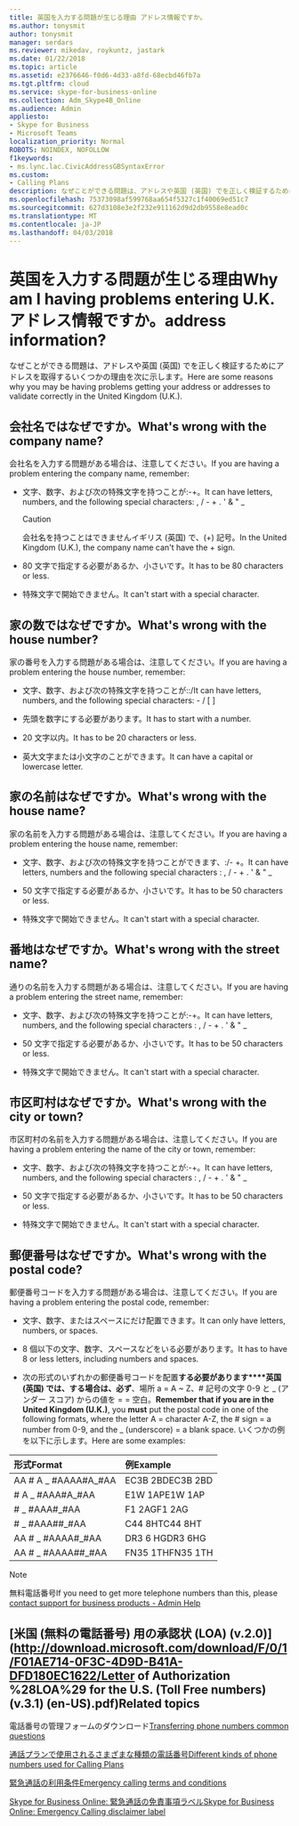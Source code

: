 ```yaml
---
title: 英国を入力する問題が生じる理由 アドレス情報ですか。
ms.author: tonysmit
author: tonysmit
manager: serdars
ms.reviewer: mikedav, roykuntz, jastark
ms.date: 01/22/2018
ms.topic: article
ms.assetid: e2376646-f0d6-4d33-a8fd-68ecbd46fb7a
ms.tgt.pltfrm: cloud
ms.service: skype-for-business-online
ms.collection: Adm_Skype4B_Online
ms.audience: Admin
appliesto:
- Skype for Business
- Microsoft Teams
localization_priority: Normal
ROBOTS: NOINDEX, NOFOLLOW
f1keywords:
- ms.lync.lac.CivicAddressGBSyntaxError
ms.custom:
- Calling Plans
description: なぜことができる問題は、アドレスや英国 (英国) でを正しく検証するためにアドレスを取得するいくつかの理由を次に示します。
ms.openlocfilehash: 75373098af599768aa654f5327c1f40069ed51c7
ms.sourcegitcommit: 627d3108e3e2f232e911162d9d2db9558e8ead0c
ms.translationtype: MT
ms.contentlocale: ja-JP
ms.lasthandoff: 04/03/2018
---
```

# <a name="why-am-i-having-problems-entering-uk-address-information"></a><span data-ttu-id="823d9-104">英国を入力する問題が生じる理由</span><span class="sxs-lookup"><span data-stu-id="823d9-104">Why am I having problems entering U.K.</span></span> <span data-ttu-id="823d9-105">アドレス情報ですか。</span><span class="sxs-lookup"><span data-stu-id="823d9-105">address information?</span></span>

<span data-ttu-id="823d9-106">なぜことができる問題は、アドレスや英国 (英国) でを正しく検証するためにアドレスを取得するいくつかの理由を次に示します。</span><span class="sxs-lookup"><span data-stu-id="823d9-106">Here are some reasons why you may be having problems getting your address or addresses to validate correctly in the United Kingdom (U.K.).</span></span>
  
## <a name="whats-wrong-with-the-company-name"></a><span data-ttu-id="823d9-107">会社名ではなぜですか。</span><span class="sxs-lookup"><span data-stu-id="823d9-107">What's wrong with the company name?</span></span>

<span data-ttu-id="823d9-108">会社名を入力する問題がある場合は、注意してください。</span><span class="sxs-lookup"><span data-stu-id="823d9-108">If you are having a problem entering the company name, remember:</span></span>
  
- <span data-ttu-id="823d9-109">文字、数字、および次の特殊文字を持つことが:-+。</span><span class="sxs-lookup"><span data-stu-id="823d9-109">It can have letters, numbers, and the following special characters: , / - + .</span></span> <span data-ttu-id="823d9-110">' &amp; " _</span><span class="sxs-lookup"><span data-stu-id="823d9-110"></span></span> 
    
    > [!CAUTION]
    > <span data-ttu-id="823d9-111">会社名を持つことはできませんイギリス (英国) で、(+) 記号。</span><span class="sxs-lookup"><span data-stu-id="823d9-111">In the United Kingdom (U.K.), the company name can't have the + sign.</span></span> 
  
- <span data-ttu-id="823d9-112">80 文字で指定する必要があるか、小さいです。</span><span class="sxs-lookup"><span data-stu-id="823d9-112">It has to be 80 characters or less.</span></span>
    
- <span data-ttu-id="823d9-113">特殊文字で開始できません。</span><span class="sxs-lookup"><span data-stu-id="823d9-113">It can't start with a special character.</span></span>
    
## <a name="whats-wrong-with-the-house-number"></a><span data-ttu-id="823d9-114">家の数ではなぜですか。</span><span class="sxs-lookup"><span data-stu-id="823d9-114">What's wrong with the house number?</span></span>

<span data-ttu-id="823d9-115">家の番号を入力する問題がある場合は、注意してください。</span><span class="sxs-lookup"><span data-stu-id="823d9-115">If you are having a problem entering the house number, remember:</span></span>
  
- <span data-ttu-id="823d9-116">文字、数字、および次の特殊文字を持つことが::/</span><span class="sxs-lookup"><span data-stu-id="823d9-116">It can have letters, numbers, and the following special characters: - / [ ]</span></span>
    
- <span data-ttu-id="823d9-117">先頭を数字にする必要があります。</span><span class="sxs-lookup"><span data-stu-id="823d9-117">It has to start with a number.</span></span>
    
- <span data-ttu-id="823d9-118">20 文字以内。</span><span class="sxs-lookup"><span data-stu-id="823d9-118">It has to be 20 characters or less.</span></span>
    
- <span data-ttu-id="823d9-119">英大文字または小文字のことができます。</span><span class="sxs-lookup"><span data-stu-id="823d9-119">It can have a capital or lowercase letter.</span></span>
    
## <a name="whats-wrong-with-the-house-name"></a><span data-ttu-id="823d9-120">家の名前はなぜですか。</span><span class="sxs-lookup"><span data-stu-id="823d9-120">What's wrong with the house name?</span></span>

<span data-ttu-id="823d9-121">家の名前を入力する問題がある場合は、注意してください。</span><span class="sxs-lookup"><span data-stu-id="823d9-121">If you are having a problem entering the house name, remember:</span></span>
  
- <span data-ttu-id="823d9-122">文字、数字、および次の特殊文字を持つことができます、:/- +。</span><span class="sxs-lookup"><span data-stu-id="823d9-122">It can have letters, numbers and the following special characters : , / - + .</span></span> <span data-ttu-id="823d9-123">' &amp; " _</span><span class="sxs-lookup"><span data-stu-id="823d9-123"></span></span>
    
- <span data-ttu-id="823d9-124">50 文字で指定する必要があるか、小さいです。</span><span class="sxs-lookup"><span data-stu-id="823d9-124">It has to be 50 characters or less.</span></span>
    
- <span data-ttu-id="823d9-125">特殊文字で開始できません。</span><span class="sxs-lookup"><span data-stu-id="823d9-125">It can't start with a special character.</span></span>
    
## <a name="whats-wrong-with-the-street-name"></a><span data-ttu-id="823d9-126">番地はなぜですか。</span><span class="sxs-lookup"><span data-stu-id="823d9-126">What's wrong with the street name?</span></span>

<span data-ttu-id="823d9-127">通りの名前を入力する問題がある場合は、注意してください。</span><span class="sxs-lookup"><span data-stu-id="823d9-127">If you are having a problem entering the street name, remember:</span></span>
  
- <span data-ttu-id="823d9-128">文字、数字、および次の特殊文字を持つことが:-+。</span><span class="sxs-lookup"><span data-stu-id="823d9-128">It can have letters, numbers, and the following special characters : , / - + .</span></span> <span data-ttu-id="823d9-129">' &amp; " _</span><span class="sxs-lookup"><span data-stu-id="823d9-129"></span></span> 
    
- <span data-ttu-id="823d9-130">50 文字で指定する必要があるか、小さいです。</span><span class="sxs-lookup"><span data-stu-id="823d9-130">It has to be 50 characters or less.</span></span>
    
- <span data-ttu-id="823d9-131">特殊文字で開始できません。</span><span class="sxs-lookup"><span data-stu-id="823d9-131">It can't start with a special character.</span></span> 
    
## <a name="whats-wrong-with-the-city-or-town"></a><span data-ttu-id="823d9-132">市区町村はなぜですか。</span><span class="sxs-lookup"><span data-stu-id="823d9-132">What's wrong with the city or town?</span></span>

<span data-ttu-id="823d9-133">市区町村の名前を入力する問題がある場合は、注意してください。</span><span class="sxs-lookup"><span data-stu-id="823d9-133">If you are having a problem entering the name of the city or town, remember:</span></span>
  
- <span data-ttu-id="823d9-134">文字、数字、および次の特殊文字を持つことが:-+。</span><span class="sxs-lookup"><span data-stu-id="823d9-134">It can have letters, numbers, and the following special characters : , / - + .</span></span> <span data-ttu-id="823d9-135">' &amp; " _</span><span class="sxs-lookup"><span data-stu-id="823d9-135"></span></span>
    
- <span data-ttu-id="823d9-136">50 文字で指定する必要があるか、小さいです。</span><span class="sxs-lookup"><span data-stu-id="823d9-136">It has to be 50 characters or less.</span></span>
    
- <span data-ttu-id="823d9-137">特殊文字で開始できません。</span><span class="sxs-lookup"><span data-stu-id="823d9-137">It can't start with a special character.</span></span> 
    
## <a name="whats-wrong-with-the-postal-code"></a><span data-ttu-id="823d9-138">郵便番号はなぜですか。</span><span class="sxs-lookup"><span data-stu-id="823d9-138">What's wrong with the postal code?</span></span>

<span data-ttu-id="823d9-139">郵便番号コードを入力する問題がある場合は、注意してください。</span><span class="sxs-lookup"><span data-stu-id="823d9-139">If you are having a problem entering the postal code, remember:</span></span>
  
- <span data-ttu-id="823d9-140">文字、数字、またはスペースにだけ配置できます。</span><span class="sxs-lookup"><span data-stu-id="823d9-140">It can only have letters, numbers, or spaces.</span></span>
    
- <span data-ttu-id="823d9-141">8 個以下の文字、数字、スペースなどをいる必要があります。</span><span class="sxs-lookup"><span data-stu-id="823d9-141">It has to have 8 or less letters, including numbers and spaces.</span></span>
    
- <span data-ttu-id="823d9-142">次の形式のいずれかの郵便番号コードを配置**する必要があります****英国 (英国) では、する場合は、必ず**、場所 a = A ~ Z、# 記号の文字 0-9 と _ (アンダー スコア) からの値を = = 空白。</span><span class="sxs-lookup"><span data-stu-id="823d9-142">**Remember that if you are in the United Kingdom (U.K.)**, you **must** put the postal code in one of the following formats, where the letter A = character A-Z, the # sign = a number from 0-9, and the _ (underscore) = a blank space.</span></span> <span data-ttu-id="823d9-143">いくつかの例を以下に示します。</span><span class="sxs-lookup"><span data-stu-id="823d9-143">Here are some examples:</span></span>
    
|<span data-ttu-id="823d9-144">**形式**</span><span class="sxs-lookup"><span data-stu-id="823d9-144">**Format**</span></span>|<span data-ttu-id="823d9-145">**例**</span><span class="sxs-lookup"><span data-stu-id="823d9-145">**Example**</span></span>|
|:-----|:-----|
|<span data-ttu-id="823d9-146">AA # A _ #AA</span><span class="sxs-lookup"><span data-stu-id="823d9-146">AA#A_#AA</span></span>  <br/> |<span data-ttu-id="823d9-147">EC3B 2BD</span><span class="sxs-lookup"><span data-stu-id="823d9-147">EC3B 2BD</span></span>  <br/> |
|<span data-ttu-id="823d9-148"># A _ #AA</span><span class="sxs-lookup"><span data-stu-id="823d9-148">A#A_#AA</span></span>  <br/> |<span data-ttu-id="823d9-149">E1W 1AP</span><span class="sxs-lookup"><span data-stu-id="823d9-149">E1W 1AP</span></span>  <br/> |
|<span data-ttu-id="823d9-150"># _ #AA</span><span class="sxs-lookup"><span data-stu-id="823d9-150">A#_#AA</span></span>  <br/> |<span data-ttu-id="823d9-151">F1 2AG</span><span class="sxs-lookup"><span data-stu-id="823d9-151">F1 2AG</span></span>  <br/> |
|<span data-ttu-id="823d9-152"># _ #AA</span><span class="sxs-lookup"><span data-stu-id="823d9-152">A##_#AA</span></span>  <br/> |<span data-ttu-id="823d9-153">C44 8HT</span><span class="sxs-lookup"><span data-stu-id="823d9-153">C44 8HT</span></span>  <br/> |
|<span data-ttu-id="823d9-154">AA # _ #AA</span><span class="sxs-lookup"><span data-stu-id="823d9-154">AA#_#AA</span></span>  <br/> |<span data-ttu-id="823d9-155">DR3 6 HG</span><span class="sxs-lookup"><span data-stu-id="823d9-155">DR3 6HG</span></span>  <br/> |
|<span data-ttu-id="823d9-156">AA # _ #AA</span><span class="sxs-lookup"><span data-stu-id="823d9-156">AA##_#AA</span></span>  <br/> |<span data-ttu-id="823d9-157">FN35 1TH</span><span class="sxs-lookup"><span data-stu-id="823d9-157">FN35 1TH</span></span>  <br/> |

> [!NOTE]
> <span data-ttu-id="823d9-158">無料電話番号</span><span class="sxs-lookup"><span data-stu-id="823d9-158">If you need to get more telephone numbers than this, please [contact support for business products - Admin Help](https://support.office.com/article/32a17ca7-6fa0-4870-8a8d-e25ba4ccfd4b)</span></span>

   
## <a name="related-topics"></a><span data-ttu-id="823d9-159">[米国 (無料の電話番号) 用の承認状 (LOA) (v.2.0)](http://download.microsoft.com/download/F/0/1/F01AE714-0F3C-4D9D-B41A-DFD180EC1622/Letter of Authorization %28LOA%29 for the U.S. (Toll Free numbers) (v.3.1) (en-US).pdf)</span><span class="sxs-lookup"><span data-stu-id="823d9-159">Related topics</span></span>
<span data-ttu-id="823d9-160">電話番号の管理フォームのダウンロード</span><span class="sxs-lookup"><span data-stu-id="823d9-160">[Transferring phone numbers common questions](transferring-phone-numbers-common-questions.md)</span></span>

[<span data-ttu-id="823d9-161">通話プランで使用されるさまざまな種類の電話番号</span><span class="sxs-lookup"><span data-stu-id="823d9-161">Different kinds of phone numbers used for Calling Plans</span></span>](different-kinds-of-phone-numbers-used-for-calling-plans.md)

[<span data-ttu-id="823d9-162">緊急通話の利用条件</span><span class="sxs-lookup"><span data-stu-id="823d9-162">Emergency calling terms and conditions</span></span>](emergency-calling-terms-and-conditions.md)

[<span data-ttu-id="823d9-163">Skype for Business Online: 緊急通話の免責事項ラベル</span><span class="sxs-lookup"><span data-stu-id="823d9-163">Skype for Business Online: Emergency Calling disclaimer label</span></span>](https://go.microsoft.com/fwlink/?LinkID=692099)

  
 